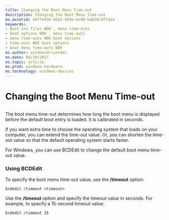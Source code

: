 ```yaml
---
title: Changing the Boot Menu Time-out
description: Changing the Boot Menu Time-out
ms.assetid: 447fe656-4bb5-454e-bc89-bab58c8ffaea
keywords:
- Boot.ini files WDK , menu time-outs
- boot options WDK , menu time-outs
- menu time-outs WDK boot options
- time-outs WDK boot options
- boot menu time-outs WDK
ms.author: windowsdriverdev
ms.date: 04/20/2017
ms.topic: article
ms.prod: windows-hardware
ms.technology: windows-devices
---
```


# Changing the Boot Menu Time-out


## <span id="ddk_changing_the_boot_menu_time_out_tools"></span><span id="DDK_CHANGING_THE_BOOT_MENU_TIME_OUT_TOOLS"></span>


The boot menu time-out determines how long the boot menu is displayed before the default boot entry is loaded. It is calibrated in seconds.

If you want extra time to choose the operating system that loads on your computer, you can extend the time-out value. Or, you can shorten the time-out value so that the default operating system starts faster.

For Windows, you can use BCDEdit to change the default boot menu time-out value.

### <span id="using_bcdedit"></span><span id="USING_BCDEDIT"></span>Using BCDEdit

To specify the boot menu time-out value, use the **/timeout** option:

```
bcdedit /timeout <timeout>
```

Use the **/timeout** option and specify the timeout value in seconds. For example, to specify a 15-second timeout value:

```
bcdedit /timeout 15
```

 

 





